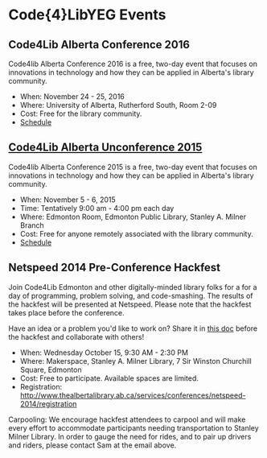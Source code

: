 # Code{4}LibYEG Events

## Code4Lib Alberta Conference 2016

Code4lib Alberta Conference 2016 is a free, two-day event that focuses on innovations in technology and how they can be applied in Alberta's library community.

* When: November 24 - 25, 2016
* Where: University of Alberta, Rutherford South, Room 2-09
* Cost: Free for the library community.
* [Schedule](Fall2016.html)

## [Code4Lib Alberta Unconference 2015](Fall2015.html)

Code4lib Alberta Conference 2015 is a free, two-day event that focuses on innovations in technology and how they can be applied in Alberta's library community.

* When: November 5 - 6, 2015
* Time: Tentatively 9:00 am - 4:00 pm each day
* Where: Edmonton Room, Edmonton Public Library, Stanley A. Milner Branch
* Cost: Free for anyone remotely associated with the library community.
* [Schedule](Fall2015.html)

## Netspeed 2014 Pre-Conference Hackfest

Join Code4Lib Edmonton and other digitally-minded library folks for a for a day of programming, problem solving, and code-smashing. The results of the hackfest will be presented at Netspeed. Please note that the hackfest takes place before the conference.

Have an idea or a problem you'd like to work on? Share it in [this doc](http://docs.google.com/a/ualberta.ca/document/d/1HJ5pzLJcgqWdyZyA__hmpC5kVXVuJkt62vqzUZDMKng/edit) before the hackfest and collaborate with others!

* When: Wednesday October 15, 9:30 AM - 2:30 PM
* Where: Makerspace, Stanley A. Milner Library, 7 Sir Winston Churchill Square, Edmonton
* Cost: Free to participate. Available spaces are limited.
* Registration: http://www.thealbertalibrary.ab.ca/services/conferences/netspeed-2014/registration

Carpooling: We encourage hackfest attendees to carpool and will make every effort to accommodate participants needing transportation to Stanley Milner Library. In order to gauge the need for rides, and to pair up drivers and riders, please contact Sam at the email above.
